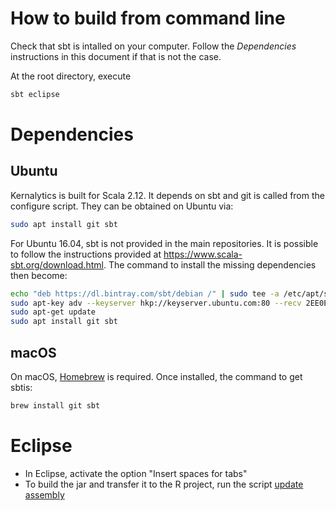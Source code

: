 # How to build from command line

Check that sbt is intalled on your computer. Follow the *Dependencies* instructions in this document if that is not the case.

At the root directory, execute

```bash
sbt eclipse
```

# Dependencies

## Ubuntu

Kernalytics is built for Scala 2.12. It depends on sbt and git is called from the configure script. They can be obtained on Ubuntu via:

```bash
sudo apt install git sbt
```

For Ubuntu 16.04, sbt is not provided in the main repositories. It is possible to follow the instructions provided at https://www.scala-sbt.org/download.html. The command to install the missing dependencies then become:

```bash
echo "deb https://dl.bintray.com/sbt/debian /" | sudo tee -a /etc/apt/sources.list.d/sbt.list
sudo apt-key adv --keyserver hkp://keyserver.ubuntu.com:80 --recv 2EE0EA64E40A89B84B2DF73499E82A75642AC823
sudo apt-get update
sudo apt install git sbt
```

## macOS

On macOS, [Homebrew](https://brew.sh/) is required. Once installed, the command to get sbtis:

```bash
brew install git sbt
```

# Eclipse

- In Eclipse, activate the option "Insert spaces for tabs"
- To build the jar and transfer it to the R project, run the script [update assembly](updateAssembly.sh)
